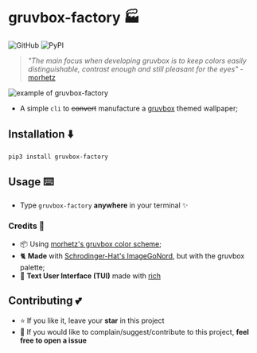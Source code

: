 # gruvbox-factory 🏭
![GitHub](https://img.shields.io/github/license/paulopacitti/gruvbox-factory?color=%23b8bb26&style=flat-square)
![PyPI](https://img.shields.io/pypi/v/gruvbox-factory?color=%23fb4934&style=flat-square)

> _"The main focus when developing gruvbox is to keep colors easily distinguishable, contrast enough and still pleasant for the eyes"_ - [morhetz](https://github.com/morhetz)

![example of gruvbox-factory](https://raw.githubusercontent.com/paulopacitti/gruvbox-factory/master/example.png)

- A simple `cli` to ~~convert~~ manufacture a [gruvbox](https://github.com/morhetz/gruvbox) themed wallpaper;

## Installation ⬇️
`pip3 install gruvbox-factory`

## Usage ⌨️
- Type `gruvbox-factory` **anywhere** in your terminal :sparkles:
  
### Credits 🎥
- 📦 Using [morhetz's gruvbox color scheme](https://github.com/morhetz);
- 🐈 **Made** with [Schrodinger-Hat's ImageGoNord](https://github.com/Schrodinger-Hat), but with the gruvbox palette;
- 💄 **Text User Interface (TUI)** made with [rich](https://github.com/willmcgugan/rich)

## Contributing 💕
- ⭐ If you like it, leave your **star** in this project 
- 💟 If you would like to complain/suggest/contribute to this project, **feel free to open a issue** 